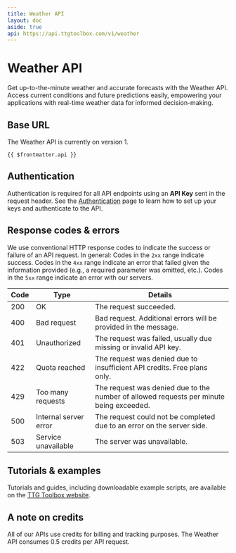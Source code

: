 ```yaml
---
title: Weather API
layout: doc
aside: true
api: https://api.ttgtoolbox.com/v1/weather
---
```


# Weather API

Get up-to-the-minute weather and accurate forecasts with the Weather API. Access current conditions and future predictions easily, empowering your applications with real-time weather data for informed decision-making.

## Base URL

The Weather API is currently on version 1.

```js-vue
{{ $frontmatter.api }}
```

## Authentication

Authentication is required for all API endpoints using an **API Key** sent in the request header. See the [Authentication](/library/agent-assist/authentication) page to learn how to set up your keys and authenticate to the API.

## Response codes & errors

We use conventional HTTP response codes to indicate the success or failure of an API request. In general: Codes in the `2xx` range indicate success. Codes in the `4xx` range indicate an error that failed given the information provided (e.g., a required parameter was omitted, etc.). Codes in the `5xx` range indicate an error with our servers.

| Code | Type                  | Details                                                                                 |
| ---- | --------------------- | --------------------------------------------------------------------------------------- |
| 200  | OK                    | The request succeeded.                                                                  |
| 400  | Bad request           | Bad request. Additional errors will be provided in the message.                         |
| 401  | Unauthorized          | The request was failed, usually due missing or invalid API key.                         |
| 422  | Quota reached         | The request was denied due to insufficient API credits. Free plans only.                |
| 429  | Too many requests     | The request was denied due to the number of allowed requests per minute being exceeded. |
| 500  | Internal server error | The request could not be completed due to an error on the server side.                  |
| 503  | Service unavailable   | The server was unavailable.                                                             |

## Tutorials & examples

Tutorials and guides, including downloadable example scripts, are available on the [TTG Toolbox website](https://ttgtoolbox.com).

## A note on credits

All of our APIs use credits for billing and tracking purposes. The Weather API consumes 0.5 credits per API request.
